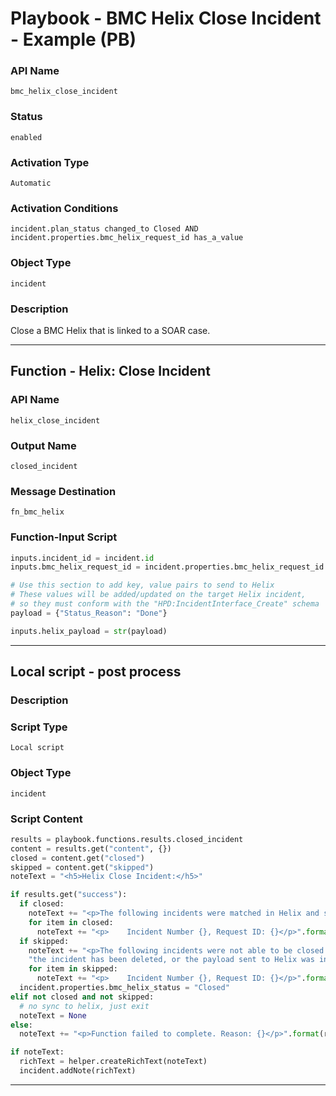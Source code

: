 <!--
    DO NOT MANUALLY EDIT THIS FILE
    THIS FILE IS AUTOMATICALLY GENERATED WITH resilient-sdk codegen
    Generated with resilient-sdk v50.0.151
-->

# Playbook - BMC Helix Close Incident - Example (PB)

### API Name
`bmc_helix_close_incident`

### Status
`enabled`

### Activation Type
`Automatic`

### Activation Conditions
`incident.plan_status changed_to Closed AND incident.properties.bmc_helix_request_id has_a_value`

### Object Type
`incident`

### Description
Close a BMC Helix that is linked to a SOAR case.


---
## Function - Helix: Close Incident

### API Name
`helix_close_incident`

### Output Name
`closed_incident`

### Message Destination
`fn_bmc_helix`

### Function-Input Script
```python
inputs.incident_id = incident.id
inputs.bmc_helix_request_id = incident.properties.bmc_helix_request_id

# Use this section to add key, value pairs to send to Helix
# These values will be added/updated on the target Helix incident,
# so they must conform with the "HPD:IncidentInterface_Create" schema
payload = {"Status_Reason": "Done"}

inputs.helix_payload = str(payload)
```

---

## Local script - post process

### Description


### Script Type
`Local script`

### Object Type
`incident`

### Script Content
```python
results = playbook.functions.results.closed_incident
content = results.get("content", {})
closed = content.get("closed")
skipped = content.get("skipped")
noteText = "<h5>Helix Close Incident:</h5>"

if results.get("success"):
  if closed:
    noteText += "<p>The following incidents were matched in Helix and successfully closed:</p>"
    for item in closed:
      noteText += "<p>    Incident Number {}, Request ID: {}</p>".format(item.get("values", {}).get("Incident Number"), item.get("values", {}).get("Request ID"))
  if skipped:
    noteText += "<p>The following incidents were not able to be closed. Common reasons include that the incident has been previously closed, " \
    "the incident has been deleted, or the payload sent to Helix was incomplete according to the requirements of your specific system:</p>"
    for item in skipped:
      noteText += "<p>    Incident Number {}, Request ID: {}</p>".format(item.get("values", {}).get("Incident Number"), item.get("values", {}).get("Request ID"))
  incident.properties.bmc_helix_status = "Closed"
elif not closed and not skipped:
  # no sync to helix, just exit
  noteText = None
else:
  noteText += "<p>Function failed to complete. Reason: {}</p>".format(results.get("reason"))

if noteText:
  richText = helper.createRichText(noteText)
  incident.addNote(richText)
```

---

